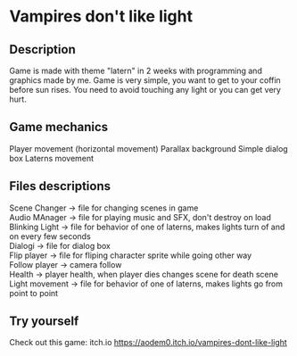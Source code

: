 # Vampires don't like light
## Description 
Game is made with theme "latern" in 2 weeks with programming and graphics made by me. Game is very simple, you want to get to your coffin before sun rises. You need to avoid touching any light or you can get very hurt.
## Game mechanics
Player movement (horizontal movement)
Parallax background
Simple dialog box
Laterns movement
## Files descriptions
Scene Changer -> file for changing scenes in game  
Audio MAnager -> file for playing music and SFX, don't destroy on load  
Blinking Light -> file for behavior of one of laterns, makes lights turn of and on every few seconds  
Dialogi -> file for dialog box   
Flip player -> file for fliping character sprite while going other way  
Follow player -> camera follow  
Health -> player health, when player dies changes scene for death scene  
Light movement -> file for behavior of one of laterns, makes lights go from point to point  
## Try yourself
Check out this game:
itch.io https://aodem0.itch.io/vampires-dont-like-light


